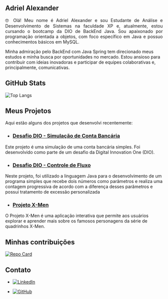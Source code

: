 <h2> Adriel Alexander</h2>

<p align="justify">
  🤓 Olá! Meu nome é Adriel Alexander e sou Estudante de Análise e Desenvolvimento de Sistemas na faculdade XP e, atualmente, estou cursando o bootcamp da DIO de BackEnd Java. Sou apaixonado por programação orientada a objetos, com foco específico em Java e possuo conhecimentos básicos em MySQL.

  Minha admiração pelo BackEnd com Java Spring tem direcionado meus estudos e minha busca por oportunidades no mercado. Estou ansioso para contribuir com ideias inovadoras e participar de equipes colaborativas e, principalmente, comunicativas.
</p>

## GitHub Stats

![Top Langs](https://github-readme-stats-git-masterrstaa-rickstaa.vercel.app/api/top-langs/?username=AdrielProg&bg_color=000000&border_color=3A0842&title_color=6D1C8E&text_color=FFF)

## Meus Projetos

Aqui estão alguns dos projetos que desenvolvi recentemente:

* ### [Desafio DIO - Simulação de Conta Bancária](https://github.com/AdrielProg/desafio-dio-simulacao-conta-bancaria)
Este projeto é uma simulação de uma conta bancária simples. Foi desenvolvido como parte de um desafio da Digital Innovation One (DIO).

* ### [Desafio DIO - Controle de Fluxo](https://github.com/AdrielProg/Desafio-dio-controle-de-fluxo)
Neste projeto, foi utilizado a linguagem Java para o desenvolvimento de um programa simples que recebe dois números como parâmetros e realiza uma contagem progressiva de acordo  com a diferença desses parâmetros e possui tratamento de excessão personalizada

* ### [Projeto X-Men](https://github.com/AdrielProg/x-men-project)

O Projeto X-Men é uma aplicação interativa que permite aos usuários explorar e aprender mais sobre os famosos personagens da série de quadrinhos X-Men. 


## Minhas contribuições

[![Repo Card](https://github-readme-stats.vercel.app/api/pin/?username=AdrielProg&repo=dio-lab-open-source-contribution&bg_color=000000&border_color=3A0842&title_color=6D1C8E&text_color=FFFFFF)](https://github.com/AdrielProg/dio-lab-open-source-contribution)


## Contato
- [![LinkedIn](https://img.shields.io/badge/-LinkedIn-6633CC?style=for-the-badge&logo=linkedin&logoColor=white)](https://www.linkedin.com/in/adriel-sousa-80186a241/)

- [![GitHub](https://img.shields.io/badge/-GitHub-333333?style=for-the-badge&logo=github&logoColor=white)](https://github.com/AdrielProg)